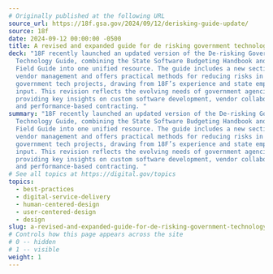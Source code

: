 ```yaml
---
# Originally published at the following URL
source_url: https://18f.gsa.gov/2024/09/12/derisking-guide-update/
source: 18f
date: 2024-09-12 00:00:00 -0500
title: A revised and expanded guide for de risking government technology projects
deck: "18F recently launched an updated version of the De-risking Government
  Technology Guide, combining the State Software Budgeting Handbook and Federal
  Field Guide into one unified resource. The guide includes a new section on
  vendor management and offers practical methods for reducing risks in
  government tech projects, drawing from 18F’s experience and state employee
  input. This revision reflects the evolving needs of government agencies,
  providing key insights on custom software development, vendor collaboration,
  and performance-based contracting. "
summary: "18F recently launched an updated version of the De-risking Government
  Technology Guide, combining the State Software Budgeting Handbook and Federal
  Field Guide into one unified resource. The guide includes a new section on
  vendor management and offers practical methods for reducing risks in
  government tech projects, drawing from 18F’s experience and state employee
  input. This revision reflects the evolving needs of government agencies,
  providing key insights on custom software development, vendor collaboration,
  and performance-based contracting. "
# See all topics at https://digital.gov/topics
topics:
  - best-practices
  - digital-service-delivery
  - human-centered-design
  - user-centered-design
  - design
slug: a-revised-and-expanded-guide-for-de-risking-government-technology-projects
# Controls how this page appears across the site
# 0 -- hidden
# 1 -- visible
weight: 1
---
```

